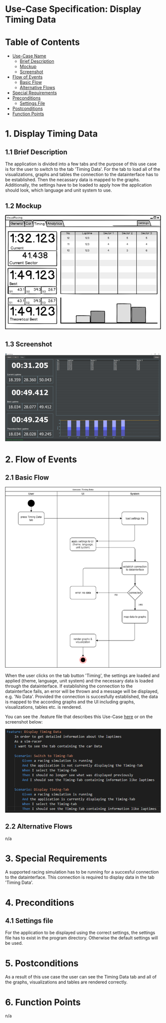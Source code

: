 # Use-Case Specification: Display Timing Data

# Table of Contents
- [Use-Case Name](#1-display-timing-data)
    - [Brief Description](#11-brief-description)
    - [Mockup](#12-mockup)
    - [Screenshot](#13-screenshot)
- [Flow of Events](#2-flow-of-events)
    - [Basic Flow](#21-basic-flow)
    - [Alternative Flows](#22-alternative-flows)
- [Special Requirements](#3-special-requirements)
- [Preconditions](#4-preconditions)
    - [Settings File](#41-settings-file)
- [Postconditions](#5-postconditions)
- [Function Points](#6-function-points)

# 1. Display Timing Data
## 1.1 Brief Description
The application is divided into a few tabs and the purpose of this use case is for the user to switch to the tab 'Timing Data'. 
For the tab to load all of the visualizations, graphs and tables the connection to the datainterface has to be established. Then the necassary data is mapped to the graphs. Additionally, the settings have to be loaded to apply how the application should look, which language and unit system to use.

## 1.2 Mockup
![Timing Data Mockup](Mockup.png "Mockup")

## 1.3 Screenshot
![Timing Data Screenshot](../../screenshots/Screenshot_TimingData.png "Screenshot")

# 2. Flow of Events
## 2.1 Basic Flow
![Timing Data UML](UML.png "UML")

When the user clicks on the tab button 'Timing', the settings are loaded and applied (theme, language, unit system) and the necessary data is loaded through the datainterface. If establishing the connection to the datainterface fails, an error will be thrown and a message will be displayed, e.g. 'No Data'.
Provided the connection is succesfully established, the data is mapped to the according graphs and the UI including graphs, visualizations, tables etc. is rendered.

You can see the .feature file that describes this Use-Case [here](../../features/timingData.feature) or on the screenshot below:

![Timing Data Narrative](Feature_TimingData.png "Feature")

## 2.2 Alternative Flows
n/a

# 3. Special Requirements
A supported racing simulation has to be running for a succesful connection to the datainterface. This connection is required to display data in the tab 'Timing Data'.

# 4. Preconditions
## 4.1 Settings file
For the application to be displayed using the correct settings, the settings file has to exist in the program directory. Otherwise the default settings will be used.

# 5. Postconditions
As a result of this use case the user can see the Timing Data tab and all of the graphs, visualizations and tables are rendered correctly.

# 6. Function Points
n/a
